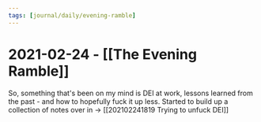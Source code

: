 ```yaml
---
tags: [journal/daily/evening-ramble]
---
```


# 2021-02-24 - [[The Evening Ramble]]

So, something that's been on my mind is DEI at work, lessons learned from the past - and how to hopefully fuck it up less. Started to build up a collection of notes over in -> [[202102241819 Trying to unfuck DEI]]